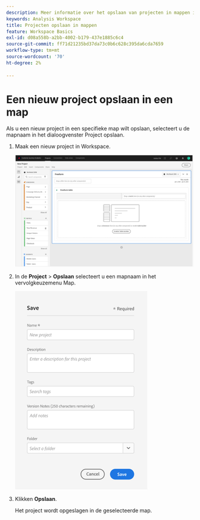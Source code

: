 ```yaml
---
description: Meer informatie over het opslaan van projecten in mappen in Workspace
keywords: Analysis Workspace
title: Projecten opslaan in mappen
feature: Workspace Basics
exl-id: d08a558b-a2bb-4002-b179-437e1885c6c4
source-git-commit: ff71d21235bd37da73c0b6c628c395da6cda7659
workflow-type: tm+mt
source-wordcount: '70'
ht-degree: 2%

---
```


# Een nieuw project opslaan in een map

Als u een nieuw project in een specifieke map wilt opslaan, selecteert u de mapnaam in het dialoogvenster Project opslaan.

1. Maak een nieuw project in Workspace.

   ![](/help/analysis-workspace/build-workspace-project/assets/save-to-folder1.png)

1. In de **Project** > **Opslaan** selecteert u een mapnaam in het vervolgkeuzemenu Map.

   ![](/help/analysis-workspace/build-workspace-project/assets/save-to-folder2.png)

1. Klikken **Opslaan**.

   Het project wordt opgeslagen in de geselecteerde map.
